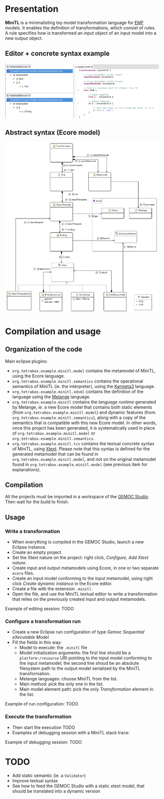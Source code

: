 # Presentation

**MiniTL** is a minimalisting toy model transformation language for [EMF](http://www.eclipse.org/modeling/emf/) models. It enables the definition of transformations, which consist of rules. A rule specifies how is transformed an input object of an input model into a new output object.

## Editor + concrete syntax example

![Example of MiniTL transformation](screenshot.png)

## Abstract syntax (Ecore model)

![MiniTL abstract syntax (Ecore model)](as.png)



# Compilation and usage

## Organization of the code

Main eclipse plugins:

- `org.tetrabox.example.minitl.model` contains the metamodel of MiniTL, using the Ecore language.
- `org.tetrabox.example.minitl.semantics` contains the operational semantics of MiniTL (ie. the interpreter), using the [Kermeta3](http://diverse-project.github.io/k3/) language.
- `org.tetrabox.example.minitl.xdsml` contains the definition of the language using the [Melange](http://melange.inria.fr/) language.
- `org.tetrabox.example.minitl` contains the *language runtime* generated by Melange, *ie.* a new Ecore model that contains both static elements (from `org.tetrabox.example.minitl.model`) and dynamic features (from `org.tetrabox.example.minitl.semantics`), along with a copy of the semantics that is compatible with this new Ecore model. In other words, once this project has been generated, it is systematically used in place of `org.tetrabox.example.minitl.model` or `org.tetrabox.example.minitl.semantics`.
- `org.tetrabox.example.minitl.tcs` contains the textual concrete syntax of MiniTL, using [Xtext](https://eclipse.org/Xtext/). Please note that this syntax is defined for the generated metamodel that can be found in `org.tetrabox.example.minitl.model`, and not on the original metamodel found in `org.tetrabox.example.minitl.model` (see previous item for explanations).

## Compilation

All the projects must be imported in a workspace of the [GEMOC Studio](http://gemoc.org/studio). Then wait for the build to finish.

## Usage

### Write a transformation

- When everything is compiled in the GEMOC Studio, launch a new Eclipse instance.
- Create an empty project.
- Set the Xtext nature on the project: right click, *Configure*, *Add Xtext nature*.
- Create input and output metamodels using Ecore, in one or two separate `ecore` files.
- Create an input model conforming to the input metamodel, using right click *Create dynamic instance* in the Ecore editor.
- Create a file with the extension `.minitl`.
- Open the file, and use the MiniTL textual editor to write a transformation that relies on the previously created input and output metamodels.

Example of editing session: TODO

### Configure a transformation run

- Create a new Eclipse run configuration of type *Gemoc Sequential eXecutable Model*
- Fill the fields in this way:
	- Model to execute: the `.minitl` file
	- Model initialization arguments: the first line should be a `platform:/resource` URI pointing to the input model conforming to the input metamodel; the second line shoud be an absolute filesystem path to the output model serialized by the MiniTL transformation.
	- Melange languages: choose MiniTL from the list.
	- Main method: pick the only one in the list.
	- Main model element path: pick the only *Transformation* element in the list.

Example of run configuration: TODO


### Execute the transformation

- Then start the execution TODO
- Examples of debugging session with a MiniTL stack trace:

Example of debugging session: TODO




# TODO

- Add static semantic (ie. a `Validator`)
- Improve textual syntax
- See how to feed the GEMOC Studio with a static xtext model, that should be translated into a dynamic version
